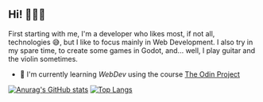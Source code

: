 ## Hi! 👋🥸🤏

First starting with me, I'm a developer who likes most, if not all, technologies 😅, but I like to focus mainly in Web Development.
I also try in my spare time, to create some games in Godot, and... well, I play guitar and the violin sometimes.

- 📖 I'm currently learning *WebDev* using the course [The Odin Project](https://theodinproject.com)

[![Anurag's GitHub stats](https://github-readme-stats.vercel.app/api?username=fell-z&show_icons=true&theme=discord_old_blurple)](https://github.com/anuraghazra/github-readme-stats)
[![Top Langs](https://github-readme-stats.vercel.app/api/top-langs/?username=fell-z)](https://github.com/anuraghazra/github-readme-stats)

<!--
Here are some ideas to get you started:

- 🔭 I’m currently working on ...
- 🌱 I’m currently learning ...
- 👯 I’m looking to collaborate on ...
- 🤔 I’m looking for help with ...
- 💬 Ask me about ...
- 📫 How to reach me: ...
- 😄 Pronouns: ...
- ⚡ Fun fact: ...
-->
